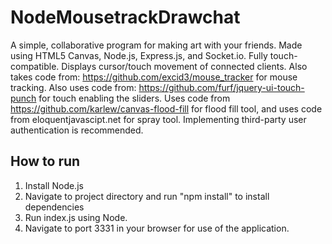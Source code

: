 # NodeMousetrackDrawchat
A simple, collaborative program for making art with your friends. Made using HTML5 Canvas, Node.js, Express.js, and Socket.io. Fully touch-compatible. Displays cursor/touch movement of connected clients.
Also takes code from: https://github.com/excid3/mouse_tracker for mouse tracking. Also uses code from: https://github.com/furf/jquery-ui-touch-punch for touch enabling the sliders. Uses code from https://github.com/karlew/canvas-flood-fill for flood fill tool, and uses code from eloquentjavascipt.net for spray tool. Implementing third-party user authentication is recommended.

<h2> How to run </h2>
<ol>
<li>Install Node.js</li>
<li>Navigate to project directory and run "npm install" to install dependencies</li>
<li>Run index.js using Node.</li>
<li>Navigate to port 3331 in your browser for use of the application.</li>
</ol>

